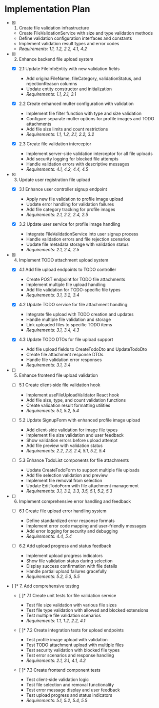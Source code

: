 # Implementation Plan

- [x] 1. Create file validation infrastructure
  - Create FileValidationService with size and type validation methods
  - Define validation configuration interfaces and constants
  - Implement validation result types and error codes
  - _Requirements: 1.1, 1.2, 2.2, 4.1, 4.2_

- [x] 2. Enhance backend file upload system
  - [x] 2.1 Update FileInfoEntity with new validation fields
    - Add originalFileName, fileCategory, validationStatus, and rejectionReason columns
    - Update entity constructor and initialization
    - _Requirements: 1.1, 2.1, 3.1_

  - [x] 2.2 Create enhanced multer configuration with validation
    - Implement file filter function with type and size validation
    - Configure separate multer options for profile images and TODO attachments
    - Add file size limits and count restrictions
    - _Requirements: 1.1, 1.2, 2.1, 2.2, 3.2_

  - [x] 2.3 Create file validation interceptor
    - Implement server-side validation interceptor for all file uploads
    - Add security logging for blocked file attempts
    - Handle validation errors with descriptive messages
    - _Requirements: 4.1, 4.2, 4.4, 4.5_

- [x] 3. Update user registration file upload
  - [x] 3.1 Enhance user controller signup endpoint
    - Apply new file validation to profile image upload
    - Update error handling for validation failures
    - Add file category tracking for profile images
    - _Requirements: 2.1, 2.2, 2.4, 2.5_

  - [x] 3.2 Update user service for profile image handling
    - Integrate FileValidationService into user signup process
    - Handle validation errors and file rejection scenarios
    - Update file metadata storage with validation status
    - _Requirements: 2.1, 2.4, 2.5_

- [x] 4. Implement TODO attachment upload system
  - [x] 4.1 Add file upload endpoints to TODO controller
    - Create POST endpoint for TODO file attachments
    - Implement multiple file upload handling
    - Add file validation for TODO-specific file types
    - _Requirements: 3.1, 3.2, 3.4_

  - [x] 4.2 Update TODO service for file attachment handling
    - Integrate file upload with TODO creation and updates
    - Handle multiple file validation and storage
    - Link uploaded files to specific TODO items
    - _Requirements: 3.1, 3.4, 4.3_

  - [x] 4.3 Update TODO DTOs for file upload support
    - Add file upload fields to CreateTodoDto and UpdateTodoDto
    - Create file attachment response DTOs
    - Handle file validation error responses
    - _Requirements: 3.1, 3.4_

- [ ] 5. Enhance frontend file upload validation
  - [ ] 5.1 Create client-side file validation hook
    - Implement useFileUploadValidator React hook
    - Add file size, type, and count validation functions
    - Create validation result formatting utilities
    - _Requirements: 5.1, 5.2, 5.4_

  - [ ] 5.2 Update SignupForm with enhanced profile image upload
    - Add client-side validation for image file types
    - Implement file size validation and user feedback
    - Show validation errors before upload attempt
    - Add file preview with validation status
    - _Requirements: 2.2, 2.3, 2.4, 5.1, 5.2, 5.4_

  - [ ] 5.3 Enhance TodoList components for file attachments
    - Update CreateTodoForm to support multiple file uploads
    - Add file selection validation and preview
    - Implement file removal from selection
    - Update EditTodoForm with file attachment management
    - _Requirements: 3.1, 3.2, 3.3, 3.5, 5.1, 5.2, 5.3_

- [ ] 6. Implement comprehensive error handling and feedback
  - [ ] 6.1 Create file upload error handling system
    - Define standardized error response formats
    - Implement error code mapping and user-friendly messages
    - Add error logging for security and debugging
    - _Requirements: 4.4, 5.4_

  - [ ] 6.2 Add upload progress and status feedback
    - Implement upload progress indicators
    - Show file validation status during selection
    - Display success confirmation with file details
    - Handle partial upload failures gracefully
    - _Requirements: 5.2, 5.3, 5.5_

- [ ]* 7. Add comprehensive testing
  - [ ]* 7.1 Create unit tests for file validation service
    - Test file size validation with various file sizes
    - Test file type validation with allowed and blocked extensions
    - Test multiple file validation scenarios
    - _Requirements: 1.1, 1.2, 2.2, 4.1_

  - [ ]* 7.2 Create integration tests for upload endpoints
    - Test profile image upload with validation
    - Test TODO attachment upload with multiple files
    - Test security validation with blocked file types
    - Test error scenarios and response handling
    - _Requirements: 2.1, 3.1, 4.1, 4.2_

  - [ ]* 7.3 Create frontend component tests
    - Test client-side validation logic
    - Test file selection and removal functionality
    - Test error message display and user feedback
    - Test upload progress and status indicators
    - _Requirements: 5.1, 5.2, 5.4, 5.5_